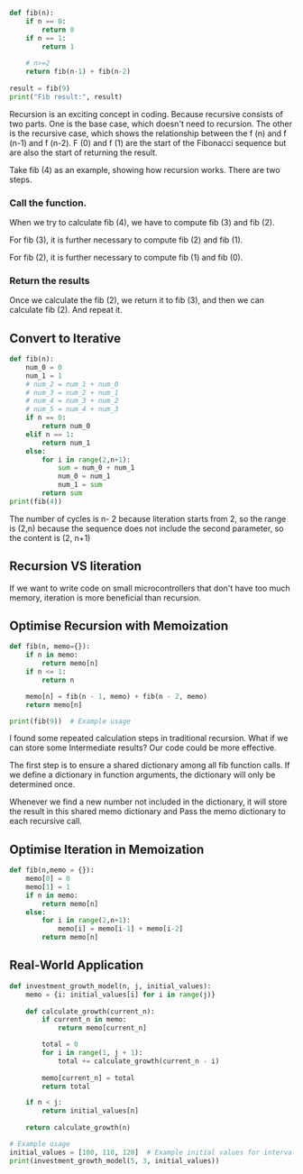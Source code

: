 ```python
def fib(n):
    if n == 0:
        return 0
    if n == 1:
        return 1
        
    # n>=2
    return fib(n-1) + fib(n-2)
    
result = fib(9)
print("Fib result:", result)
```

Recursion is an exciting concept in coding. Because recursive consists of two parts. One is the base case, which doesn't need to recursion. The other is the recursive case, which shows the relationship between the f (n) and f (n-1) and f (n-2). F (0) and f (1) are the start of the Fibonacci sequence but are also the start of returning the result.

Take fib (4) as an example, showing how recursion works. There are two steps. 

### Call the function. 
When we try to calculate fib (4), we have to compute fib (3) and fib (2).

For fib (3), it is further necessary to compute fib (2) and fib (1). 

For fib (2), it is further necessary to compute fib (1) and fib (0).

### Return the results 

Once we calculate the fib (2),  we return it to fib (3), and then we can calculate fib (2). And repeat it. 
## Convert to Iterative

```python
def fib(n):
    num_0 = 0
    num_1 = 1
    # num_2 = num_1 + num_0
    # num_3 = num_2 + num_1
    # num_4 = num_3 + num_2
    # num_5 = num_4 + num_3
    if n == 0:
        return num_0
    elif n == 1:
        return num_1
    else:
        for i in range(2,n+1):
            sum = num_0 + num_1
            num_0 = num_1
            num_1 = sum
        return sum
print(fib(4))
```

The number of cycles is n- 2 because literation starts from 2, so the range is (2,n) because the sequence does not include the second parameter, so the content is (2, n+1)

## Recursion VS literation

If we want to write code on small microcontrollers that don't have too much memory, iteration is more beneficial than recursion. 

## Optimise Recursion with Memoization

```python
def fib(n, memo={}):
    if n in memo:
        return memo[n]
    if n <= 1:
        return n

    memo[n] = fib(n - 1, memo) + fib(n - 2, memo)
    return memo[n]

print(fib(9))  # Example usage
```

I found some repeated calculation steps in traditional recursion. What if we can store some Intermediate results? Our code could be more effective.

The first step is to ensure a shared dictionary among all fib function calls. If we define a dictionary in function arguments, the dictionary will only be determined once.

Whenever we find a new number not included in the dictionary, it will store the result in this shared memo dictionary and Pass the memo dictionary to each recursive call.

## Optimise Iteration in Memoization

```python
def fib(n,memo = {}):
    memo[0] = 0
    memo[1] = 1
    if n in memo:
        return memo[n]
    else:
        for i in range(2,n+1):
            memo[i] = memo[i-1] + memo[i-2]
        return memo[n]
```

## Real-World Application
```python
def investment_growth_model(n, j, initial_values):
    memo = {i: initial_values[i] for i in range(j)}
    
    def calculate_growth(current_n):
        if current_n in memo:
            return memo[current_n]

        total = 0
        for i in range(1, j + 1):
            total += calculate_growth(current_n - i)
        
        memo[current_n] = total
        return total

    if n < j:
        return initial_values[n]
    
    return calculate_growth(n)

# Example usage
initial_values = [100, 110, 120]  # Example initial values for intervals 0, 1, 2
print(investment_growth_model(5, 3, initial_values))

```